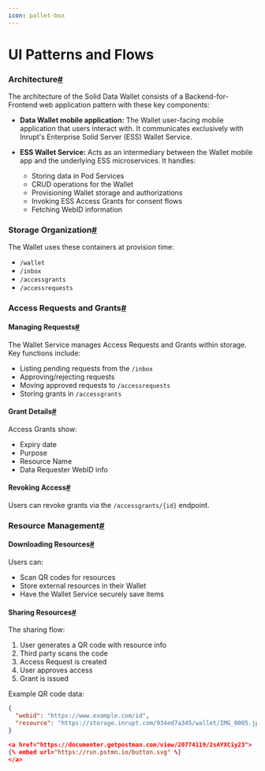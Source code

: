 ```yaml
---
icon: pallet-box
---
```


# UI Patterns and Flows

### Architecture[#](broken-reference)

The architecture of the Solid Data Wallet consists of a Backend-for-Frontend web application pattern with these key components:

* **Data Wallet mobile application:** The Wallet user-facing mobile application that users interact with. It communicates exclusively with Inrupt's Enterprise Solid Server (ESS) Wallet Service.

* **ESS Wallet Service:** Acts as an intermediary between the Wallet mobile app and the underlying ESS microservices. It handles:
  * Storing data in Pod Services
  * CRUD operations for the Wallet
  * Provisioning Wallet storage and authorizations
  * Invoking ESS Access Grants for consent flows
  * Fetching WebID information

### Storage Organization[#](broken-reference)

The Wallet uses these containers at provision time:

* `/wallet`
* `/inbox` 
* `/accessgrants`
* `/accessrequests`

### Access Requests and Grants[#](broken-reference)

#### Managing Requests[#](broken-reference)

The Wallet Service manages Access Requests and Grants within storage. Key functions include:

* Listing pending requests from the `/inbox`
* Approving/rejecting requests
* Moving approved requests to `/accessrequests`
* Storing grants in `/accessgrants`

#### Grant Details[#](broken-reference)

Access Grants show:
* Expiry date
* Purpose
* Resource Name
* Data Requester WebID info

#### Revoking Access[#](broken-reference)

Users can revoke grants via the `/accessgrants/{id}` endpoint.

### Resource Management[#](broken-reference)

#### Downloading Resources[#](broken-reference)

Users can:
* Scan QR codes for resources
* Store external resources in their Wallet
* Have the Wallet Service securely save items

#### Sharing Resources[#](broken-reference)

The sharing flow:
1. User generates a QR code with resource info
2. Third party scans the code
3. Access Request is created
4. User approves access
5. Grant is issued

Example QR code data:
```json
{
  "webid": "https://www.example.com/id",
  "resource": "https://storage.inrupt.com/934ed7a345/wallet/IMG_0005.jpg"
}

<a href="https://documenter.getpostman.com/view/20774119/2sAYXCiy23">
{% embed url="https://run.pstmn.io/button.svg" %}
</a>